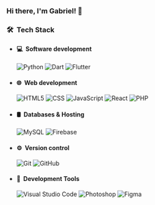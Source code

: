 ### Hi there, I'm Gabriel! 👋

<h3> 🛠 &nbsp;Tech Stack</h3>

- <h4>💻 &nbsp;Software development</h4> 

  ![Python](https://img.shields.io/badge/python%20-%2314354C.svg?&style=for-the-badge&logo=python&logoColor=white)
  ![Dart](https://img.shields.io/badge/dart-%230175C2.svg?&style=for-the-badge&logo=dart&logoColor=white)
  ![Flutter](https://img.shields.io/badge/Flutter%20-%2302569B.svg?&style=for-the-badge&logo=Flutter&logoColor=white)
- <h4>🌐 &nbsp;Web development</h4>

  ![HTML5](https://img.shields.io/badge/html5%20-%23E34F26.svg?&style=for-the-badge&logo=html5&logoColor=white)
  ![CSS](https://img.shields.io/badge/css3%20-%231572B6.svg?&style=for-the-badge&logo=css3&logoColor=white)
  ![JavaScript](https://img.shields.io/badge/javascript%20-%23323330.svg?&style=for-the-badge&logo=javascript&logoColor=%23F7DF1E)
  ![React](https://img.shields.io/badge/react%20-%2320232a.svg?&style=for-the-badge&logo=react&logoColor=%2361DAFB)
  ![PHP](https://img.shields.io/badge/php-%23777BB4.svg?&style=for-the-badge&logo=php&logoColor=white)
- <h4>🛢 &nbsp;Databases & Hosting</h4>

  ![MySQL](https://img.shields.io/badge/mysql-%2300f.svg?&style=for-the-badge&logo=mysql&logoColor=white)
  ![Firebase](https://img.shields.io/badge/firebase%20-%23039BE5.svg?&style=for-the-badge&logo=firebase)
- <h4>⚙️ &nbsp;Version control</h4>

  ![Git](https://img.shields.io/badge/git%20-%23F05033.svg?&style=for-the-badge&logo=git&logoColor=white)
  ![GitHub](https://img.shields.io/badge/github%20-%23121011.svg?&style=for-the-badge&logo=github&logoColor=white)
- <h4>🔧 &nbsp;Development Tools</h4>

  ![Visual Studio Code](https://img.shields.io/badge/-Visual%20Studio%20Code-333333?style=for-the-badge&logo=visual-studio-code&logoColor=007ACC)
  ![Photoshop](https://img.shields.io/badge/adobe%20photoshop%20-%2331A8FF.svg?&style=for-the-badge&logo=adobe%20photoshop&logoColor=white)
  ![Figma](https://img.shields.io/badge/figma%20-%23F24E1E.svg?&style=for-the-badge&logo=figma&logoColor=white)
